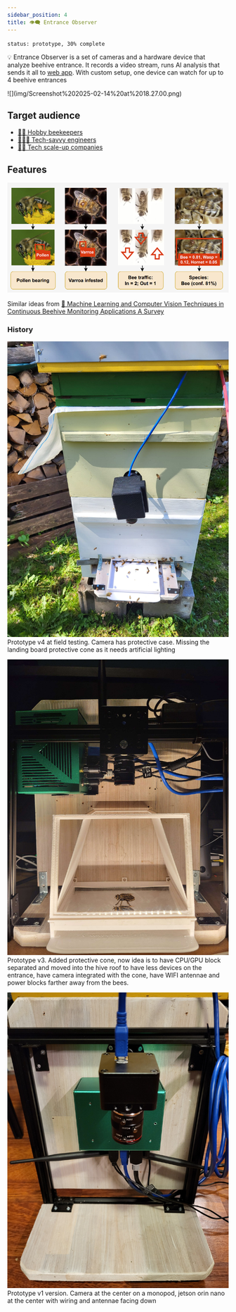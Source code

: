 ```yaml
---
sidebar_position: 4
title: 👁️‍🗨️ Entrance Observer
---
```

`status: prototype, 30% complete`

💡 Entrance Observer is a set of cameras and a hardware device that analyze beehive entrance. It records a video stream, runs AI analysis that sends it all to [web app](../web_app/web_app.md). With custom setup, one device can watch for up to 4 beehive entrances

<div style={{width:300}}>
![](img/Screenshot%202025-02-14%20at%2018.27.00.png)
</div>

## Target audience

- [🧑‍🚀 Hobby beekeepers](../clients/🧑‍🚀%20Hobby%20beekeepers.md)
- [👨🏻‍💻 Tech-savvy engineers](../clients/👨🏻‍💻%20Tech-savvy%20engineers.md)
- [👩🏻 Tech scale-up companies](../clients/👩🏻%20Tech%20scale-up%20companies.md)

## Features
![](../../img/Screenshot%202024-05-21%20at%2014.49.54.png)

Similar ideas from [🔬 Machine Learning and Computer Vision Techniques in Continuous Beehive Monitoring Applications A Survey](https://gratheon.com/research/Machine%20Learning%20and%20Computer%20Vision%20Techniques%20in%20Continuous%20Beehive%20Monitoring%20Applications%20A%20Survey)

### History
![](../../img/436202645_10161734083722973_395574856169740131_n.jpg)
Prototype v4 at field testing. Camera has protective case. Missing the landing board protective cone as it needs artificial lighting

![](../../img/gatehousev3.jpg)
Prototype v3. Added protective cone, now idea is to have CPU/GPU block separated and moved into the hive roof to have less devices on the entrance, have camera integrated with the cone, have WIFI antennae and power blocks farther away from the bees.

![](../../img/1000004899.jpg)
Prototype v1 version. Camera at the center on a monopod, jetson orin nano at the center with wiring and antennae facing down
